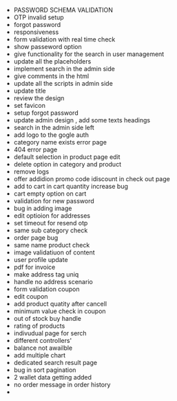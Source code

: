 - PASSWORD SCHEMA VALIDATION
- OTP invalid setup
- forgot password
- responsiveness
- form validation with real time check
- show passeword option
- give functionality for the search in user  management
- update all the placeholders
- implement search in the admin side
- give comments in the html
- update all the scripts in admin side
- update title
- review the design
- set favicon
- setup forgot password
- update admin design , add some texts headings
- search in the admin side left
- add logo to the gogle auth 
- category name exists error page
- 404 error page
- default selection in product page edit
- delete option in category and product
- remove logs
- offer addidion  promo code idiscount in check out page
- add to cart in cart quantity increase bug
- cart empty option on cart
- validation for new password
- bug in adding image
- edit optioion for addresses
- set timeout for resend otp
- same sub category check
- order page bug
- same name product check
- image validatiuon of content
- user profile update
- pdf for invoice
- make address tag uniq
- handle no address scenario
- form validation coupon
- edit coupon
- add product quatity after cancell
- minimum value check in coupon
- out of stock buy handle
- rating of products
- indivudual page for serch
- different controllers'
- balance not awailble 
- add multiple chart
- dedicated search result page
- bug in sort pagination
- 2 wallet data getting added
- no order message in order history
- 